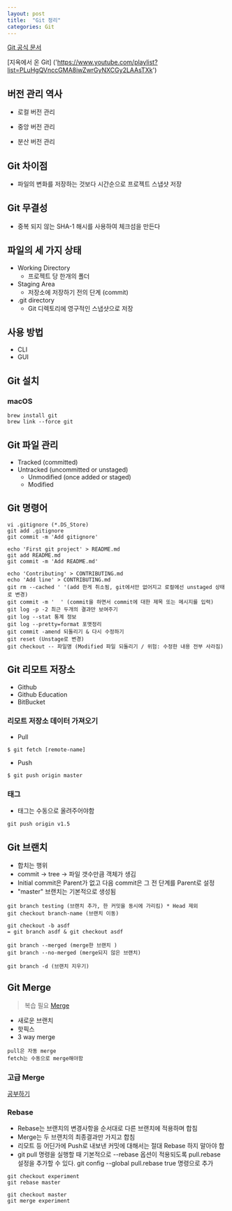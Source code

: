 ```yaml
---
layout: post
title:  "Git 정리"
categories: Git
---
```


[Git 공식 문서]('https://git-scm.com/book/ko/v2/Git%EC%9D%98-%EA%B8%B0%EC%B4%88-%EC%88%98%EC%A0%95%ED%95%98%EA%B3%A0-%EC%A0%80%EC%9E%A5%EC%86%8C%EC%97%90-%EC%A0%80%EC%9E%A5%ED%95%98%EA%B8%B0')

[지옥에서 온 Git] ('https://www.youtube.com/playlist?list=PLuHgQVnccGMA8iwZwrGyNXCGy2LAAsTXk')

## 버전 관리 역사
* 로컬 버전 관리

* 중앙 버전 관리

* 분산 버전 관리


## Git 차이점
* 파일의 변화를 저장하는 것보다 시간순으로 프로젝트 스냅샷 저장


## Git 무결성
* 중복 되지 않는 SHA-1 해시를 사용하여 체크섬을 만든다

## 파일의 세 가지 상태
* Working Directory
  * 프로젝트 당 한개의 폴더
* Staging Area
  * 저장소에 저장하기 전의 단계 (commit)
* .git directory
  * Git 디렉토리에 영구적인 스냅샷으로 저장

## 사용 방법
* CLI
* GUI

## Git 설치

### macOS

```shell
brew install git
brew link --force git
```

## Git 파일 관리

* Tracked (committed)
* Untracked (uncommitted or unstaged)
  * Unmodified (once added or staged)
  * Modified

## Git 명령어

```git
vi .gitignore (*.DS_Store)
git add .gitignore
git commit -m 'Add gitignore'

echo 'First git project' > README.md
git add README.md
git commit -m 'Add README.md'

echo 'Contributing' > CONTRIBUTING.md
echo 'Add line' > CONTRIBUTING.md
git rm --cached ' '(add 한게 취소됨, git에서만 없어지고 로컬에선 unstaged 상태로 변경)
git commit -m '  ' (commit을 하면서 commit에 대한 제목 또는 메시지를 입력)
git log -p -2 최근 두개의 결과만 보여주기
git log --stat 통계 정보
git log --pretty=format 포맷정리
git commit -amend 되돌리기 & 다시 수정하기
git reset (Unstage로 변경)
git checkout -- 파일명 (Modified 파일 되돌리기 / 위험: 수정한 내용 전부 사라짐)
```
## Git 리모트 저장소

* Github
* Github Education
* BitBucket

### 리모트 저장소 데이터 가져오기
* Pull
```git
$ git fetch [remote-name]
```

* Push
```git
$ git push origin master
```

### 태그
* 태그는 수동으로 올려주어야함
```git
git push origin v1.5
```

## Git 브랜치

* 합치는 행위
* commit -> tree -> 파일 갯수만큼 객체가 생김
* Initial commit은 Parent가 없고 다음 commit은 그 전 단계를 Parent로 설정
* "master" 브랜치는 기본적으로 생성됨

```git
git branch testing (브랜치 추가, 한 커밋을 동시에 가리킴) * Head 제외
git checkout branch-name (브랜치 이동)

git checkout -b asdf
= git branch asdf & git checkout asdf

git branch --merged (merge한 브랜치 )
git branch --no-merged (merge되지 않은 브랜치)

git branch -d (브랜치 지우기)

```

## Git Merge

> 복습 필요 [Merge]('https://git-scm.com/book/ko/v2/Git-%EB%B8%8C%EB%9E%9C%EC%B9%98-%EB%B8%8C%EB%9E%9C%EC%B9%98%EC%99%80-Merge-%EC%9D%98-%EA%B8%B0%EC%B4%88')

* 새로운 브랜치
* 핫픽스
* 3 way merge

```
pull은 자동 merge
fetch는 수동으로 merge해야함
```

### 고급 Merge
[공부하기]('https://git-scm.com/book/ko/v2/Git-%EB%8F%84%EA%B5%AC-%EA%B3%A0%EA%B8%89-Merge')

### Rebase

* Rebase는 브랜치의 변경사항을 순서대로 다른 브랜치에 적용하며 합침
* Merge는 두 브랜치의 최종결과만 가지고 합침
* 리모트 등 어딘가에 Push로 내보낸 커밋에 대해서는 절대 Rebase 하지 말아야 함
* git pull 명령을 실행할 때 기본적으로 --rebase 옵션이 적용되도록 pull.rebase 설정을 추가할 수 있다. git config --global pull.rebase true 명령으로 추가

```
git checkout experiment
git rebase master

git checkout master
git merge experiment
```
